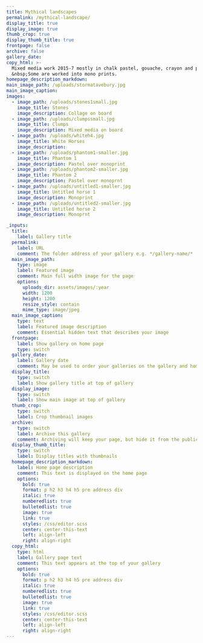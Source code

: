 ```yaml
---
title: Mythical landscapes
permalink: /mythical-landscape/
display_title: true
display_image: true
thumb_crop: true
display_thumb_title: true
frontpage: false
archive: false
gallery_date:
copy_html: >-
  Mixed media work 2015-7 mostly in chalk pastel, gouache, crayon and pencil.
  &nbsp;Some are worked into mono prints.
homepage_description_markdown:
main_image_path: /uploads/stormatavebury.jpg
main_image_caption:
images:
  - image_path: /uploads/stones1small.jpg
    image_title: Stones
    image_description: Collage on board
  - image_path: /uploads/clumpssmall.jpg
    image_title: Clumps
    image_description: Mixed media on board
  - image_path: /uploads/whiteh4.jpg
    image_title: White Horses
    image_description:
  - image_path: /uploads/phantom1-smaller.jpg
    image_title: Phantom 1
    image_description: Pastel over monoprint
  - image_path: /uploads/phantom2-smaller.jpg
    image_title: Phantom 2
    image_description: Pastel over monoprnt
  - image_path: /uploads/untitled1-smaller.jpg
    image_title: Untitled horse 1
    image_description: Monoprint
  - image_path: /uploads/untitled2-smaller.jpg
    image_title: Untitled horse 2
    image_description: Monoprnt

_inputs:
  title:
    label: Gallery title
  permalink:
    label: URL
    comment: The folder address of your gallery e.g. */gallery-name/*
  main_image_path:
    type: image
    label: Featured image
    comment: Main full width image for the page
    options:
      uploads_dir: assets/images/:year
      width: 1200
      height: 1200
      resize_style: contain
      mime_type: image/jpeg
  main_image_caption:
    type: text
    label: Featured image description
    comment: Essential hidden text that describes your image
  frontpage:
    label: Show gallery on home page
    type: switch
  gallery_date:
    label: Gallery date
    comment: May be used to order your galleries on the gallery and home pages
  display_title:
    type: switch
    label: Show gallery title at top of gallery
  display_image:
    type: switch
    label: Show main image at top of gallery
  thumb_crop:
    type: switch
    label: Crop thumbnail images
  archive:
    type: switch
    label: Archive this gallery
    comment: Archiving will keep your page, but hide it from the public
  display_thumb_title:
    type: switch
    label: Display titles with thumbnails
  homepage_description_markdown:
    label: Home page description
    comment: This text is displayed on the home page
    options:
      bold: true
      format: p h2 h3 h4 h5 pre address div
      italic: true
      numberedlist: true
      bulletedlist: true
      image: true
      link: true
      styles: /css/editor.scss
      center: center-this-text
      left: align-left
      right: align-right
  copy_html:
    type: html
    label: Gallery page text
    comment: This text appears at the top of your gallery
    options:
      bold: true
      format: p h2 h3 h4 h5 pre address div
      italic: true
      numberedlist: true
      bulletedlist: true
      image: true
      link: true
      styles: /css/editor.scss
      center: center-this-text
      left: align-left
      right: align-right
---
```


